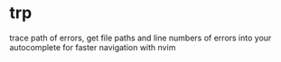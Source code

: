 # trp
 trace path of errors, get file paths and line numbers of errors into your autocomplete for faster navigation with nvim
